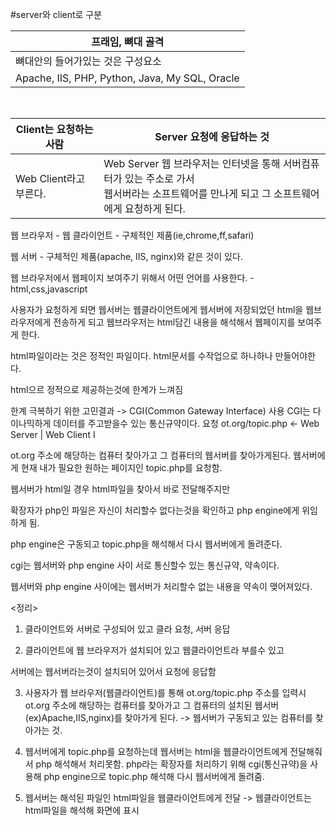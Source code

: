 #server와 client로 구분

프래임, 뼈대 골격 |
---------------------|
뼈대안의 들어가있는 것은 구성요소 | 
Apache, IIS, PHP, Python, Java, My SQL, Oracle |

<br/>

Client는 요청하는 사람 | Server 요청에 응답하는 것
-----------------------|-----------------------------------
Web Client라고 부른다.| Web Server 웹 브라우저는 인터넷을 통해 서버컴퓨터가 있는 주소로 가서 <br/> 웹서버라는 소프트웨어를 만나게 되고 그 소프트웨어에게 요청하게 된다.

웹 브라우저 - 웹 클라이언트 - 구체적인 제품(ie,chrome,ff,safari)

웹 서버 - 구체적인 제품(apache, IIS, nginx)와 같은 것이 있다.

웹 브라우저에서 웹페이지 보여주기 위해서 어떤 언어를 사용한다. - html,css,javascript

사용자가 요청하게 되면 웹서버는 웹클라이언트에게 웹서버에 저장되었던 html을 웹브라우저에게 전송하게 되고
웹브라우저는 html담긴 내용을 해석해서 웹페이지를 보여주게 한다.

html파일이라는 것은 정적인 파일이다.
html문서를 수작업으로 하나하나 만들어야한다.

html으르 정적으로 제공하는것에 한계가 느껴짐

한계 극복하기 위한 고민결과 -> CGI(Common Gateway Interface) 사용
CGI는 다이나믹하게 데이터를 주고받을수 있는 통신규약이다.
 요청 ot.org/topic.php
  		  <-
Web Server | Web Client
   I

ot.org 주소에 해당하는 컴퓨터 찾아가고 그 컴퓨터의 웹서버를 찾아가게된다. 웹서버에게 현재 내가 필요한 원하는 페이지인 topic.php를 요청함.

웹서버가 html일 경우 html파일을 찾아서 바로 전달해주지만

확장자가 php인 파일은 자신이 처리할수 없다는것을 확인하고 php engine에게 위임하게 됨.

php engine은 구동되고 topic.php을 해석해서 다시 웹서버에게 돌려준다.

cgi는 웹서버와 php engine 사이 서로 통신할수 있는 통신규약, 약속이다.  


웹서버와 php engine 사이에는 웹서버가 처리할수 없는 내용을 약속이 맺어져있다.


<정리>

1. 클라이언트와 서버로 구성되어 있고 클라 요청, 서버 응답

2. 클라이언트에 웹 브라우저가 설치되어 있고 웹클라이언트라 부를수 있고 

서버에는 웹서버라는것이 설치되어 있어서 요청에 응답함

3. 사용자가 웹 브라우저(웹클라이언트)를 통해 ot.org/topic.php 주소를 입력시 ot.org 주소에 해당하는 컴퓨터를 찾아가고 그 컴퓨터의 설치된 웹서버(ex)Apache,IIS,nginx)를 찾아가게 된다. -> 웹서버가 구동되고 있는 컴퓨터를 찾아가는 것.

4. 웹서버에게 topic.php를 요청하는데 웹서버는 html을 웹클라이언트에게 전달해줘서 php 해석해서 처리못함.
php라는 확장자를 처리하기 위해 cgi(통신규약)을 사용해 php engine으로 topic.php 해석해 다시 웹서버에게 돌려줌.

5. 웹서버는 해석된 파일인 html파일을 웹클라이언트에게 전달 -> 웹클라이언트는 html파일을 해석해 화면에 표시
 


